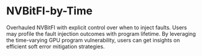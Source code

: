 # NVBitFI-by-Time
Overhauled NVBitFI with explicit control over when to inject faults. Users may profile the fault injection outcomes with program lifetime. 
By leveraging the time-varying GPU program vulnerability, users can get insights on efficient soft error mitigation strategies.

